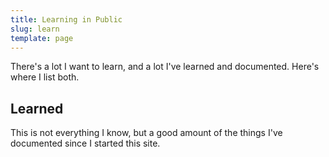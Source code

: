 ```yaml
---
title: Learning in Public
slug: learn
template: page
---
```


There's a lot I want to learn, and a lot I've learned and documented. Here's where I list both.

<!-- ## To Learn

My current focus is **Computer Science** fundamentals and all things **JavaScript**. (They stay here until I write about it.)

### JavaScript

#### Concepts

-  [x] Bitwise Operators
-  [x] Map, Set, WeakMap, and WeakSet
-  [ ] Closures
-  [x] Promises, Async/Await, Microtasks,and the Event Loop
-  [ ] Generators

#### Document Object Model (DOM) and Web APIs

-  [ ] Scrolling
-  [ ] Drag and Drop
-  [ ] WebSockets
-  [x] File Handling

### Networking

-  [ ] Sockets

### Databases/APIs

-  [ ] NoSQL (MongoDB, Firebase)
-  [x] Swagger - UI, Codegen, Docs
-  [x] JWT token generation and client side handling

### DevOps and CI/CD

-  [ ] Docker
-  [ ] Creating a Pipeline

### Tools/Frameworks/Concepts

-  [x] Webpack
-  [x] Vuex

### Computer Science

#### Algorithms

-  [x] **Complexity** (Big O notation)
   -  [x] Size complexity
   -  [x] Time complexity
-  [ ] **Sorting**
   -  [ ] Bubble
   -  [ ] Insertion
   -  [ ] Selection
   -  [ ] Merge
   -  [ ] Heap
   -  [ ] Quick
-  [ ] **Searching**
   -  [ ] Binary search
-  [ ] Pattern matching
-  [ ] Recursion

#### Data Structures

-  [ ] Lists
   -  [ ] Arrays
   -  [ ] Linked lists
      -  [ ] Singly linked lists
      -  [ ] Doubly linked lists
-  [ ] Stack
-  [ ] Queue
-  [ ] Hash tables
-  [ ] Trees
   -  [ ] Binary tree
   -  [ ] Segment tree
-  [ ] Heap
-  [ ] Graph -->

## Learned

This is not everything I know, but a good amount of the things I've documented since I started this site.

<!-- ### JavaScript

-  [x] Syntax and Code Structure -->

<!-- #### Concepts

-  [x] [Syntax and Code Structure](/understanding-syntax-and-code-structure-in-javascript)
-  [x] [Comments](/how-to-write-comments-in-javascript)
-  [x] [Datatypes](/javascript-day-one)
-  [x] [Strings](/how-to-work-with-strings-in-javascript)
-  [x] [Strings (cont.)](/how-to-index-split-and-manipulate-strings-in-javascript)
-  [x] [Variables, Scope and Hoisting](/understanding-variables-scope-hoisting-in-javascript)
-  [x] [Math](/how-to-do-math-in-javascript-with-operators)
-  [x] [Arrays](/understanding-arrays-in-javascript)
-  [x] [Array Methods - Mutator](/how-to-use-array-methods-in-javascript-mutator-methods)
-  [x] [Array Methods - Accessor](/how-to-use-array-methods-in-javascript-accessor-methods)
-  [x] [Array Methods - Iteration](/how-to-use-array-methods-in-javascript-iteration-methods)
-  [x] [Objects](/understanding-objects-in-javascript)
-  [x] [Object Methods](/how-to-use-object-methods-in-javascript)
-  [x] [Date and Time](/understanding-date-and-time-in-javascript)
-  [x] [Conditional Statements and Logic](/how-to-write-conditional-statements-in-javascript)
-  [x] [Switch](/how-to-use-the-switch-statement-in-javascript)
-  [x] [While and Do While Loops](/while-do-while-loops-javascript)
-  [x] [For Loops](/how-to-construct-for-loops-in-javascript)
-  [x] [Functions](/how-to-define-functions-in-javascript)
-  [x] [Prototypes and Inheritance](/understanding-prototypes-and-inheritance-in-javascript)
-  [x] [Classes](/understanding-classes-in-javascript)
-  [x] [ES6](/es6-syntax-and-feature-overview/)
-  [x] [Buffers](/bits-bytes-bases-and-a-hex-dump-javascript/)
-  [x] [MVC - Model View Controller](/javascript-mvc-todo-app)
-  [x] [Bind, Call, Apply and `this`](/this-bind-call-apply-javascript/)

#### Document Object Model (DOM)

-  [x] [The DOM](/introduction-to-the-dom)
-  [x] [DOM Tree and Nodes](/understanding-the-dom-tree-and-nodes)
-  [x] [Accessing the DOM](/how-to-access-elements-in-the-dom)
-  [x] [Traversing the DOM](/how-to-traverse-the-dom)
-  [x] [Changing the DOM](/how-to-make-changes-to-the-dom)
-  [x] [Events](/understanding-events-in-javascript)
-  [x] [Local and Session Storage](/how-to-use-local-storage-with-javascript/)
-  [x] [Cookies, Local Storage, and Authentication](/full-stack-cookies-localstorage-react-express/)

#### Frameworks/Libraries

-  [x] [Vue.js](/getting-started-with-vue)
-  [x] [React](/getting-started-with-react/)
   -  [x] [Hooks API](/crud-app-in-react-with-hooks/)
   -  [x] [Context API](https://www.taniarascia.com/using-context-api-in-react/)
   -  [x] [Content Editable](/content-editable-elements-in-javascript-react/)
-  [x] [jQuery](/how-to-use-jquery-a-javascript-library/)

#### Databases/APIs

-  [x] Graphql
-  [x] [Production Node.js, Express REST API with PostgreSQL + Deploying to Heroku](/node-express-postgresql-heroku)

### PHP

-  [x] [Authentication, Routing, Sessions (via Laconia MVC)](https://laconia.dev)
-  [x] [CRUD: Creating and Reading](/create-a-simple-database-app-connecting-to-mysql-with-php/)
-  [x] [CRUD: Updating and Deleting](/create-a-simple-crud-database-app-php-update-delete/)
-  [x] [File Uploads](/how-to-upload-files-to-a-server-with-plain-javascript-and-php/)
-  [x] [WordPress Basics](/developing-a-wordpress-theme-from-scratch/)
-  [x] [WordPress Intermediate](/wordpress-from-scratch-part-two/)
-  [x] [WordPress Custom Fields](/wordpress-part-three-custom-fields-and-metaboxes/)

### CSS

-  [x] [CSS](/overview-of-css-concepts/)
   -  [x] [CSS Syntax](/overview-of-css-concepts/#css-syntax)
   -  [x] [CSS Selectors](/overview-of-css-concepts/#css-selectors)
   -  [x] [CSS Specificity](/overview-of-css-concepts/#css-specificity)
   -  [x] [CSS Properties](/overview-of-css-concepts/#css-properties)
   -  [x] [CSS Spacing Out](/overview-of-css-concepts/#spacing-out-padding-and-margins)
   -  [x] [CSS Box Model](/overview-of-css-concepts/#box-model)
   -  [x] [CSS Shorthand Properties](/overview-of-css-concepts/#shorthand-properties)
   -  [x] [CSS Layouts: Display](/overview-of-css-concepts/#layouts-display)
   -  [x] [CSS Layouts: Positioning](/overview-of-css-concepts/#layouts-positioning)
   -  [x] [CSS Layouts: Flex](/overview-of-css-concepts/#layouts-flex)
-  [x] [CSS Responsive (Media Queries, Breakpoints)](/you-dont-need-a-framework/)
-  [x] [CSS Shapes](https://tympanus.net/codrops/2018/11/29/an-introduction-to-css-shapes/)
-  [x] [Sass/SCSS](/learn-sass-now/)
-  [x] [Bootstrap](/what-is-bootstrap-and-how-do-i-use-it/)

### Tools/Frameworks/Concepts

-  [x] **Git**
   -  [x] [Push, Pull, Commit](/getting-started-with-git/)
   -  [x] **Merge, Rebase, Branch, Stash, Pull Request**
-  [x] [Mac Development](/setting-up-a-brand-new-mac-for-development/)
-  [x] [Command Line](/how-to-use-the-command-line-for-apple-macos-and-linux/)
-  [x] [Grunt](/getting-started-with-grunt-and-sass/)
-  [x] [Gulp](/getting-started-with-gulp/)
-  [x] [Node.js Ecosystem](/how-to-install-and-use-node-js-and-npm-mac-and-windows/)
-  [x] [Express](https://code.tutsplus.com/tutorials/code-your-first-api-with-nodejs-and-express-set-up-the-server--cms-31698)
-  [x] [LAMP Environment](/local-environment/)
-  [x] [Apache/Virtual Hosts](/setting-up-virtual-hosts/)
-  [x] [JSON](/how-to-use-json-data-with-php-or-javascript/)
-  [x] [REST API](/how-to-connect-to-an-api-with-javascript/)
-  [x] [SSL/TLS](<(/https-ssl-tls-certificate-how-to/)>)
-  [x] [Static Site Generators](/make-a-static-website-with-jekyll/)
-  [x] [Bash](/how-to-create-and-use-bash-scripts/)
-  [x] [Object-Oriented Paradigm](/object-oriented-pattern-javascript-php-classes/)

### Databases

-  [x] [SQL](/overview-of-sql-commands-and-pdo-operations/)

### Testing

-  [x] [JavaScript Unit Tests with Jest or Mocha](/unit-testing-in-javascript/)

### DevOps and CI/CD

-  [x] [AWS S3, EC2, RDS, Route 53](/getting-started-with-aws-setting-up-a-virtual-server/)
-  [x] [Vagrant/VirtualBox](/what-are-vagrant-and-virtualbox-and-how-do-i-use-them/) -->
